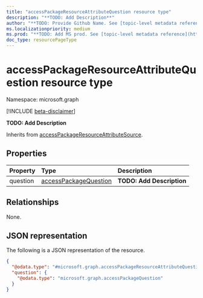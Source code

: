 ```yaml
---
title: "accessPackageResourceAttributeQuestion resource type"
description: "**TODO: Add Description**"
author: "**TODO: Provide Github Name. See [topic-level metadata reference](https://msgo.azurewebsites.net/add/document/guidelines/metadata.html#topic-level-metadata)**"
ms.localizationpriority: medium
ms.prod: "**TODO: Add MS prod. See [topic-level metadata reference](https://msgo.azurewebsites.net/add/document/guidelines/metadata.html#topic-level-metadata)**"
doc_type: resourcePageType
---
```


# accessPackageResourceAttributeQuestion resource type

Namespace: microsoft.graph

[!INCLUDE [beta-disclaimer](../../includes/beta-disclaimer.md)]

**TODO: Add Description**


Inherits from [accessPackageResourceAttributeSource](../resources/accesspackageresourceattributesource.md).

## Properties
|Property|Type|Description|
|:---|:---|:---|
|question|[accessPackageQuestion](../resources/accesspackagequestion.md)|**TODO: Add Description**|

## Relationships
None.

## JSON representation
The following is a JSON representation of the resource.
<!-- {
  "blockType": "resource",
  "@odata.type": "microsoft.graph.accessPackageResourceAttributeQuestion"
}
-->
``` json
{
  "@odata.type": "#microsoft.graph.accessPackageResourceAttributeQuestion",
  "question": {
    "@odata.type": "microsoft.graph.accessPackageQuestion"
  }
}
```

